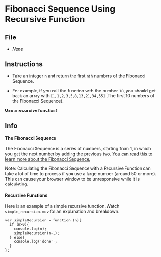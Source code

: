 # Fibonacci Sequence Using Recursive Function

## File

* *None*

## Instructions

* Take an integer `n` and return the first `nth` numbers of the Fibonacci Sequence.

* For example, if you call the function with the number `10`, you should get back an array with `[1,1,2,3,5,8,13,21,34,55]` (The first 10 numbers of the Fibonacci Sequence).

**Use a recursive function!**

## Info

#### The Fibonacci Sequence

The Fibonacci Sequence is a series of numbers, starting from 1, in which you get the next number by adding the previous two.
[You can read this to learn more about the Fibonacci Sequence.](https://www.mathsisfun.com/numbers/fibonacci-sequence.html)

Note: Calculating the Fibonacci Sequence with a Recursive Function can take a lot of time to process if you use a large number (around 50 or more). This can cause your browser window to be unresponsive while it is calculating.

#### Recursive Functions

Here is an example of a simple recursive function. Watch `simple_recursion.mov` for an explanation and breakdown.

```
var simpleRecursion = function (n){
  if (n>0){
    console.log(n);
    simpleRecursion(n-1);
  } else{
    console.log('done');
  }
};
```
